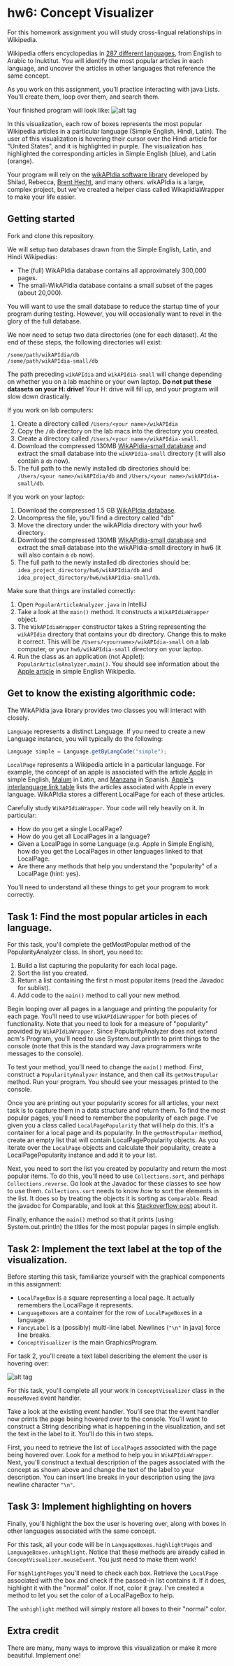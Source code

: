 hw6: Concept Visualizer
===
For this homework assignment you will study cross-lingual relationships in Wikipedia.

Wikipedia offers encyclopedias in [287 different languages](http://meta.wikimedia.org/wiki/List_of_Wikipedias), from English to Arabic to Inuktitut.
You will identify the most popular articles in each language, and uncover the articles in other
  languages that reference the same concept.

As you work on this assignment, you'll practice interacting with java Lists.
You'll create them, loop over them, and search them.

Your finished program will look like:
![alt tag](./screenshot.png?login=shilad&token=9ab528c59d524400fd585d7b5f8ac53b)

In this visualization, each row of boxes represents the most popular Wikipedia articles in a particular language (Simple English, Hindi, Latin).
The user of this visualization is hovering their cursor over the Hindi article for "United States", and it is highlighted in purple.
The visualization has highlighted the corresponding articles in Simple English (blue), and Latin (orange).

Your program will rely on the [wikAPIdia software library](https://github.com/shilad/wikAPIdia)
developed by Shilad, Rebecca, [Brent Hecht](http://www.brenthecht.com/), and many others.
wikAPIdia is a large, complex project, but we've created a helper class called WikapidiaWrapper
to make your life easier.

## Getting started
Fork and clone this repository.

We will setup two databases drawn from the Simple English, Latin, and Hindi Wikipedias:

 * The (full) WikAPIdia database contains all approximately 300,000 pages.
 * The small-WikAPIdia database contains a small subset of the pages (about 20,000).
 
You will want to use the small database to reduce the startup time of your program during testing.
However, you will occasionally want to revel in the glory of the full database.

We now need to setup two data directories (one for each dataset). At the end of these steps, the following directories will exist:
```
/some/path/wikAPIdia/db
/some/path/wikAPIdia-small/db
```
The path preceding `wikAPIdia` and `wikAPIdia-small` will change depending on whether you on a lab machine or your own laptop.
**Do not put these datasets on your H: drive!** Your H: drive will fill up, and your program will slow down drastically.

If you work on lab computers:

1. Create a directory called `/Users/<your name>/wikAPIdia`
2. Copy the `/db` directory on the lab macs into the directory you created.
3. Create a directory called `/Users/<your name>/wikAPIdia-small`.
4. Download the compressed 130MB [WikAPIdia-small database](http://macademia.macalester.edu/shilad/wikAPIdiaDB.small.tar.bz2) and extract the small database into the `wikAPIdia-small` directory (it will also contain a `db` now).
6. The full path to the newly installed db directories should be: `/Users/<your name>/wikAPIdia/db` and `/Users/<your name>/wikAPIdia-small/db`. 

If you work on your laptop:

1. Download the compressed 1.5 GB [WikAPIdia database](http://macademia.macalester.edu/shilad/wikAPIdiaDB.tar.bz2).
2. Uncompress the file, you'll find a directory called "db"
3. Move the directory under the wikAPIdia directory with your hw6 directory. 
4. Download the compressed 130MB [WikAPIdia-small database](http://macademia.macalester.edu/shilad/wikAPIdiaDB.small.tar.bz2) and extract the small database into the wikAPIdia-small directory in hw6 (it will also contain a `db` now).
6. The full path to the newly installed db directories should be: `idea_project_directory/hw6/wikAPIdia/db` and `idea_project_directory/hw6/wikAPIdia-small/db`. 

Make sure that things are installed correctly:

1. Open `PopularArticleAnalyzer.java` in IntelliJ
2. Take a look at the `main()` method. It constructs a `WikAPIdiaWrapper` object. 
3. The `WikAPIdiaWrapper` constructor takes a String representing the `wikAPIdia` directory that contains your db directory.
Change this to make it correct.
This will be `/Users/<yourname>/wikAPIdia-small` on a lab computer, or your `hw6/wikAPIdia-small` directory on your laptop.
4. Run the class as an application (not Applet): `PopularArticleAnalyzer.main()`. 
You should see information about the [Apple article](http://simple.wikipedia.org/wiki/Apple) in simple English Wikipedia.

## Get to know the existing algorithmic code:

The WikAPIdia java library provides two classes you will interact with closely.

`Language` represents a distinct Language. If you need to create a new Language instance, you will typically do the following:
```java
Language simple = Language.getByLangCode("simple");
```

`LocalPage` represents a Wikipedia article in a particular language. 
For example, the concept of an apple is associated with the article 
[Apple](http://simple.wikipedia.org/wiki/Apple)  in simple English,
[Malum](http://la.wikipedia.org/wiki/Malum)  in Latin, and
[Manzana](http://es.wikipedia.org/wiki/Manzana) in Spanish. 
[Apple's interlanguage link table](http://es.wikipedia.org/wiki/Manzana) lists the articles associated with Apple in every language.
WikAPIdia stores a different LocalPage for each of these articles.

Carefully study `WikAPIdiaWrapper`. Your code will rely heavily on it. In particular:

 * How do you get a single LocalPage?
 * How do you get all LocalPages in a language?
 * Given a LocalPage in some Language (e.g. Apple in Simple English), how do you get the LocalPages in other languages linked to that LocalPage.
 * Are there any methods that help you understand the "popularity" of a LocalPage (hint: yes).

You'll need to understand all these things to get your program to work correctly.

## Task 1: Find the most popular articles in each language.

For this task, you'll complete the getMostPopular method of the PopularityAnalyzer class.
In short, you need to:

1. Build a list capturing the popularity for each local page.
2. Sort the list you created.
3. Return a list containing the first n most popular items (read the Javadoc for sublist).
4. Add code to the `main()` method to call your new method.

Begin looping over all pages in a language and printing the popularity for each page.
You'll need to use `WikAPIdiaWrapper` for both pieces of functionality.
Note that you need to look for a measure of "popularity" provided by `WikAPIdiaWrapper`.
Since PopularityAnalyzer does not extend acm's Program, you'll need to use System.out.println to print things to the console
(note that this is the standard way Java programmers write messages to the console).

To test your method, you'll need to change the `main()` method. First, construct a `PopularityAnalyzer` instance, 
and then call its `getMostPopular` method. Run your program. You should see your messages printed to the console.

Once you are printing out your popularity scores for all articles, your next task is to capture them in a data structure and return them.
To find the most popular pages, you'll need to remember the popularity of each page.
I've given you a class called `LocalPagePopularity` that will help do this. 
It's a container for a local page and its popularity. 
In the `getMostPopular` method, create an empty list that will contain LocalPagePopularity objects.
As you iterate over the `LocalPage` objects and calculate their popularity, create a LocalPagePopularity instance and
add it to your list.

Next, you need to sort the list you created by popularity and return the most popular items.
To do this, you'll need to use `Collections.sort`, and perhaps `Collections.reverse`.
Go look at the Javadoc for these classes to see how to use them.
`Collections.sort` needs to know *how* to sort the elements in the list.
It does so by treating the objects it is sorting as `Comparable`.
Read the javadoc for Comparable, and look at this [Stackoverflow post](http://stackoverflow.com/questions/3718383/java-class-implements-comparable) about it.

Finally, enhance the `main()` method so that it prints (using System.out.println) the titles for the most popular pages in simple english.

## Task 2: Implement the text label at the top of the visualization.

Before starting this task, familiarize yourself with the graphical components in this assignment:

* `LocalPageBox` is a square representing a local page. It actually remembers the LocalPage it represents.
* `LanguageBoxes` are a container for the row of `LocalPageBox`es in a language.
* `FancyLabel` is a (possibly) multi-line label. Newlines (`"\n"` in java) force line breaks.
* `ConceptVisualizer` is the main GraphicsProgram.

For task 2, you'll create a text label describing the element the user is hovering over:

![alt tag](https://raw.github.com/mac-comp124-f13/hw6/master/description.png?login=shilad&token=8940aaab03f8bd16d0a42fb6a5d1f967)

For this task, you'll complete all your work in `ConceptVisualizer` class in the `mouseMoved` event handler.

Take a look at the existing event handler. 
You'll see that the event handler now prints the page being hovered over to the console.
You'll want to construct a String describing what is happening in the visualization, and set the text in the label to it.
You'll do this in two steps. 

First, you need to retrieve the list of `LocalPage`s associated with the page being hovered over.
Look for a method to help you in `WikAPIdiaWrapper`.
Next, you'll construct a textual description of the pages associated with the concept as shown above and change the text of the label to your description.
You can insert line breaks in your description using the java newline character `"\n"`.

## Task 3: Implement highlighting on hovers

Finally, you'll highlight the box the user is hovering over, along with boxes in other languages associated with the same concept.

For this task, all your code will be in `LanguageBoxes.highlightPages` and `LanguageBoxes.unhighlight`.
Notice that these methods are already called in `ConceptVisualizer.mouseEvent`. 
You just need to make them work!

For `highlightPages` you'll need to check each box.
Retrieve the `LocalPage` associated with the box and check if the passed-in list contains it.
If it does, highlight it with the "normal" color. If not, color it gray.
I've created a method to let you set the color of a LocalPageBox to help.

The `unhighlight` method will simply restore all boxes to their "normal" color.

## Extra credit
There are many, many ways to improve this visualization or make it more beautiful. Implement one!
